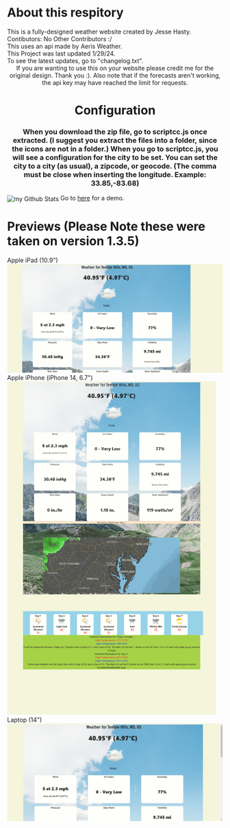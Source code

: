 <h1 class="title">About this respitory</h1>
  <div class="info">This is a fully-designed weather website created by Jesse Hasty.</div>
  <div class="contibutors">
    Contibutors: 
    No Other Contributors :/</div> 
  <div class="info">This uses an api made by Aeris Weather.</div>
  <div class="info">This Project was last updated 1/29/24.</div>
  <div class="info">To see the latest updates, go to "changelog.txt".</div>
  <div align="center">If you are wanting to use this on your website please credit me for the original design. Thank you :). Also note that if the forecasts aren't working, the api key may have reached the limit for requests.</div>
   <div align="center">
     <h1>Configuration </h1>
     <h3>When you download the zip file, go to scriptcc.js once extracted. (I suggest you extract the files into a folder, since the icons are not in a folder.) When you go to scriptcc.js, you will see a configuration for the city to be set. You can set the city to a city (as usual), a zipcode, or geocode. (The comma must be close when inserting the longitude. Example: 33.85,-83.68)</h3>
   </div>
<img align="center" src="https://github-readme-stats.vercel.app/api?username=JesseWx2011&include_all_commits=true&count_private=true&show_icons=true&line_height=20&title_color=2B5BBD&icon_color=1124BB&text_color=A1A1A1&bg_color=0,000001,130F40" alt="my Github Stats"/>
Go to <a href="https://drive.google.com/file/d/1Wft1JEjsMZ_UdUvqwI4yiDK1jXy4fm_-/view">here</a> for a demo. 

<h1>Previews (Please Note these were taken on version 1.3.5)</h1>
Apple iPad (10.9")
<img src="Apple iPad 10.9 inch.png"></img>
Apple iPhone (iPhone 14, 6.7")
<img src="Apple iPhone (iPhone 14) 6.7 inch.png"></img>
Laptop (14")
<img src="Laptop (14 inch).png"></img>
